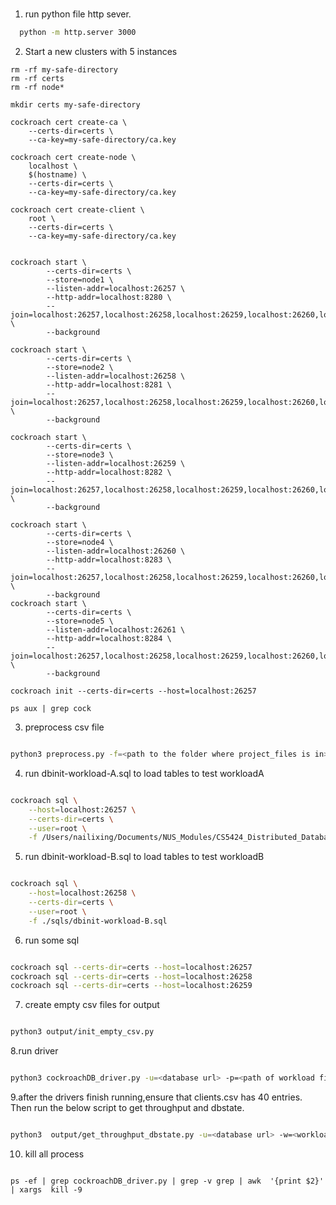 # 
1. run python file http sever.

```bash
  python -m http.server 3000

```

2. Start a new clusters with 5 instances

```
rm -rf my-safe-directory
rm -rf certs
rm -rf node*

mkdir certs my-safe-directory

cockroach cert create-ca \
    --certs-dir=certs \
    --ca-key=my-safe-directory/ca.key

cockroach cert create-node \
    localhost \
    $(hostname) \
    --certs-dir=certs \
    --ca-key=my-safe-directory/ca.key

cockroach cert create-client \
    root \
    --certs-dir=certs \
    --ca-key=my-safe-directory/ca.key


cockroach start \
        --certs-dir=certs \
        --store=node1 \
        --listen-addr=localhost:26257 \
        --http-addr=localhost:8280 \
        --join=localhost:26257,localhost:26258,localhost:26259,localhost:26260,localhost:26261 \
        --background

cockroach start \
        --certs-dir=certs \
        --store=node2 \
        --listen-addr=localhost:26258 \
        --http-addr=localhost:8281 \
        --join=localhost:26257,localhost:26258,localhost:26259,localhost:26260,localhost:26261 \
        --background

cockroach start \
        --certs-dir=certs \
        --store=node3 \
        --listen-addr=localhost:26259 \
        --http-addr=localhost:8282 \
        --join=localhost:26257,localhost:26258,localhost:26259,localhost:26260,localhost:26261 \
        --background

cockroach start \
        --certs-dir=certs \
        --store=node4 \
        --listen-addr=localhost:26260 \
        --http-addr=localhost:8283 \
        --join=localhost:26257,localhost:26258,localhost:26259,localhost:26260,localhost:26261 \
        --background
cockroach start \
        --certs-dir=certs \
        --store=node5 \
        --listen-addr=localhost:26261 \
        --http-addr=localhost:8284 \
        --join=localhost:26257,localhost:26258,localhost:26259,localhost:26260,localhost:26261 \
        --background

cockroach init --certs-dir=certs --host=localhost:26257

ps aux | grep cock

```

3. preprocess csv file


```bash

python3 preprocess.py -f=<path to the folder where project_files is in>

```


4. run dbinit-workload-A.sql to load tables to test workloadA


```bash

cockroach sql \
    --host=localhost:26257 \
    --certs-dir=certs \
    --user=root \
    -f /Users/nailixing/Documents/NUS_Modules/CS5424_Distributed_Database/projects/CS5424/sqls/dbinit-workload-A.sql

```


5. run dbinit-workload-B.sql to load tables to test workloadB


```bash

cockroach sql \
    --host=localhost:26258 \
    --certs-dir=certs \
    --user=root \
    -f ./sqls/dbinit-workload-B.sql

```


6. run some sql

```bash

cockroach sql --certs-dir=certs --host=localhost:26257
cockroach sql --certs-dir=certs --host=localhost:26258
cockroach sql --certs-dir=certs --host=localhost:26259

```

7. create empty csv files for output


```bash

python3 output/init_empty_csv.py

```

8.run driver


```bash

python3 cockroachDB_driver.py -u=<database url> -p=<path of workload files> -w=<workload_type>

```

9.after the drivers finish running,ensure that clients.csv has 40 entries. Then run the below script to get throughput and dbstate.


```bash

python3  output/get_throughput_dbstate.py -u=<database url> -w=<workload_type>

```


10. kill all process
```shell script

ps -ef | grep cockroachDB_driver.py | grep -v grep | awk  '{print $2}' | xargs  kill -9

```




